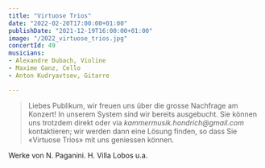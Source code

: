 ```yaml
---
title: "Virtuose Trios"
date: "2022-02-20T17:00:00+01:00"
publishDate: "2021-12-19T16:00:00+01:00"
image: "/2022_virtuose_trios.jpg"
concertId: 49
musicians:
- Alexandre Dubach, Violine
- Maxime Ganz, Cello
- Anton Kudryavtsev, Gitarre

---
```


> Liebes Publikum, wir freuen uns über die grosse Nachfrage am Konzert! In unserem System sind wir bereits ausgebucht.
> Sie können uns trotzdem direkt oder via _kammermusik.hondrich@gmail.com_ kontaktieren; wir werden dann eine Lösung finden,
> so dass Sie «Virtuose Trios» mit uns geniessen können.

Werke von N. Paganini. H. Villa Lobos u.a.
